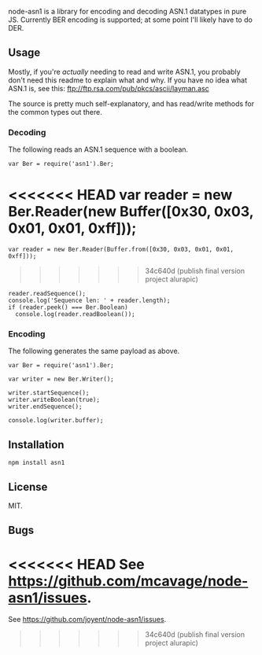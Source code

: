 node-asn1 is a library for encoding and decoding ASN.1 datatypes in pure JS.
Currently BER encoding is supported; at some point I'll likely have to do DER.

## Usage

Mostly, if you're *actually* needing to read and write ASN.1, you probably don't
need this readme to explain what and why.  If you have no idea what ASN.1 is,
see this: ftp://ftp.rsa.com/pub/pkcs/ascii/layman.asc

The source is pretty much self-explanatory, and has read/write methods for the
common types out there.

### Decoding

The following reads an ASN.1 sequence with a boolean.

    var Ber = require('asn1').Ber;

<<<<<<< HEAD
    var reader = new Ber.Reader(new Buffer([0x30, 0x03, 0x01, 0x01, 0xff]));
=======
    var reader = new Ber.Reader(Buffer.from([0x30, 0x03, 0x01, 0x01, 0xff]));
>>>>>>> 34c640d (publish final version project alurapic)

    reader.readSequence();
    console.log('Sequence len: ' + reader.length);
    if (reader.peek() === Ber.Boolean)
      console.log(reader.readBoolean());

### Encoding

The following generates the same payload as above.

    var Ber = require('asn1').Ber;

    var writer = new Ber.Writer();

    writer.startSequence();
    writer.writeBoolean(true);
    writer.endSequence();

    console.log(writer.buffer);

## Installation

    npm install asn1

## License

MIT.

## Bugs

<<<<<<< HEAD
See <https://github.com/mcavage/node-asn1/issues>.
=======
See <https://github.com/joyent/node-asn1/issues>.
>>>>>>> 34c640d (publish final version project alurapic)
